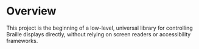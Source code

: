 # Overview

This project is the beginning of a low-level, universal library for controlling Braille displays directly, without relying on screen readers or accessibility frameworks.

